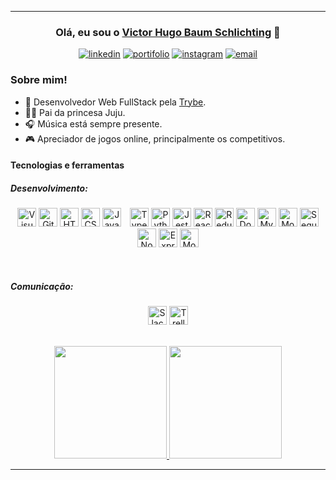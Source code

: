 
<hr>
<div align="center">

### Olá, eu sou o [Victor Hugo Baum Schlichting][linkedin] 👋 
</div>
<div align="center">

[![linkedin](https://img.shields.io/badge/-Linked%20in-gray.svg?colorB=2867B2&style=for-the-badge)][linkedin] [![portifolio](https://img.shields.io/badge/-Portifolio-gray.svg?colorB=800080&style=for-the-badge)][portifolio] [![instagram](https://img.shields.io/badge/-email-gray.svg?colorB=ff00bc&style=for-the-badge)][email] [![email](https://img.shields.io/badge/-instagram-gray.svg?colorB=ff0000&style=for-the-badge)][instagram]

</div>

###  Sobre mim!
- 📖 Desenvolvedor Web FullStack pela [Trybe](https://www.betrybe.com/?utm_source=trybe.com.br).  
- 👧🏻 Pai da princesa Juju.
- 🎧 Música está sempre presente. 
- 🎮 Apreciador de jogos online, principalmente os competitivos.

#### Tecnologias e ferramentas

##### Desenvolvimento:
<div align="center">

[<img alt="Visual Studio Code" width="30px" src="https://cdn.jsdelivr.net/gh/devicons/devicon/icons/vscode/vscode-original.svg" />][vscode]
[<img alt="Git" width="30px" src="https://cdn.jsdelivr.net/gh/devicons/devicon/icons/git/git-original.svg" />][git]
[<img alt="HTML5" width="30px" src="https://cdn.jsdelivr.net/gh/devicons/devicon/icons/html5/html5-original.svg" />][html]
[<img alt="CSS3" width="30px" src="https://cdn.jsdelivr.net/gh/devicons/devicon/icons/css3/css3-original.svg" />][css]
[<img alt="JavaScript" width="30px" src="https://cdn.jsdelivr.net/gh/devicons/devicon/icons/javascript/javascript-original.svg" style="padding-right:10px;" />][javascript]
[<img alt="TypeScript" width="30px" src="https://cdn.jsdelivr.net/gh/devicons/devicon/icons/typescript/typescript-original.svg" />][typescript]
[<img alt="Python" width="30px" src="https://cdn.jsdelivr.net/gh/devicons/devicon/icons/python/python-original.svg" />][python]
[<img alt="Jest" width="30px" src="https://cdn.jsdelivr.net/gh/devicons/devicon/icons/jest/jest-plain.svg" />][jest]
[<img alt="React" width="30px" src="https://cdn.jsdelivr.net/gh/devicons/devicon/icons/react/react-original.svg" />][react]
[<img alt="Redux" width="30px" src="https://cdn.jsdelivr.net/gh/devicons/devicon/icons/redux/redux-original.svg" />][redux]
[<img alt="Docker" width="30px" src="https://cdn.jsdelivr.net/gh/devicons/devicon/icons/docker/docker-original.svg" />][docker]
[<img alt="MySQL" width="30px" src="https://cdn.jsdelivr.net/gh/devicons/devicon/icons/mysql/mysql-original.svg" />][mysql]
[<img alt="MongoDB" width="30px" src="https://cdn.jsdelivr.net/gh/devicons/devicon/icons/mongodb/mongodb-original.svg" />][mongodb]
[<img alt="Sequelize" width="30px" src="https://cdn.jsdelivr.net/gh/devicons/devicon/icons/sequelize/sequelize-original.svg" />][sequelize]
[<img alt="Node" width="30px" src="https://cdn.jsdelivr.net/gh/devicons/devicon/icons/nodejs/nodejs-original.svg" />][node]
[<img alt="Express" width="30px" src="https://cdn.jsdelivr.net/gh/devicons/devicon/icons/express/express-original.svg" />][express]
[<img alt="Mocha" width="30px" src="https://cdn.jsdelivr.net/gh/devicons/devicon/icons/mocha/mocha-plain.svg" />][mocha]
</div>
<br />

##### Comunicação:

<div align="center">

[<img alt="Slack" width="30px" src="https://cdn.jsdelivr.net/gh/devicons/devicon/icons/slack/slack-original.svg" />][slack]
[<img alt="Trello" width="30px" src="https://cdn.jsdelivr.net/gh/devicons/devicon/icons/trello/trello-plain.svg" />][trello]

</div>

<br />
<div align="center">
  <a href="https://github.com/vhbs">
  <img height="180em" src="https://github-readme-stats.vercel.app/api?username=vhbs&show_icons=true&theme=dark&include_all_commits=true&count_private=true"/>
  <img height="180em" src="https://github-readme-stats.vercel.app/api/top-langs/?username=vhbs&layout=compact&langs_count=7&theme=dark"/>
</div>

<hr />


[instagram]: https://www.instagram.com/vh_bs/
[linkedin]: https://www.linkedin.com/in/victorschlichting/
[portifolio]: https://vhbs.vercel.app/
[email]: mailto:victorgow2@gmail.com

[vscode]: https://code.visualstudio.com/
[html]: https://developer.mozilla.org/pt-BR/docs/Web/HTML
[css]: https://developer.mozilla.org/pt-BR/docs/Web/CSS
[javascript]: https://developer.mozilla.org/pt-BR/docs/Web/JavaScript
[typescript]: https://www.typescriptlang.org/
[python]: https://www.python.org/
[jest]: https://jestjs.io/pt-BR/
[react]: https://pt-br.reactjs.org/
[redux]: https://redux.js.org/
[docker]: https://www.docker.com/
[mysql]: https://www.mysql.com/
[mongodb]: https://www.mongodb.com/
[sequelize]: https://sequelize.org/

[git]: https://git-scm.com/
[node]: https://nodejs.org/en/
[express]: https://expressjs.com/pt-br/
[mocha]: https://mochajs.org/

[slack]: https://slack.com/intl/pt-br/
[trello]: https://trello.com/

[icons-exemple]: https://cdn.jsdelivr.net/gh/devicons/devicon/icons/express/express-original.svg
[icons-repo]: https://github.com/devicons/devicon/tree/v2.14.0/icons/
